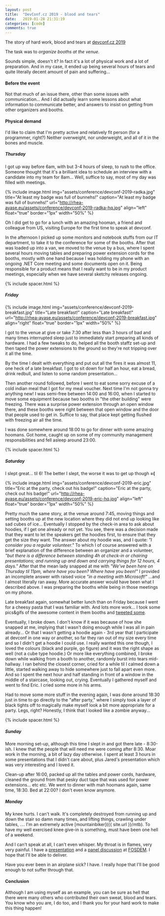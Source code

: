 ```yaml
---
layout: post
title:  "DevConf.cz 2019 - blood and tears"
date:   2019-01-28 21:31:19
categories: [code]
comments: true
---
```


The story of hard work, blood and tears at [devconf.cz 2019](https://devconf.info/cz)

The task was to _organize booths at the venue._

Sounds simple, doesn't it? In fact it's a lot of physical work and a lot of preparation. And in my case, it ended up being several hours of tears and quite literally decent amount of pain and suffering...

<!--more-->

#### Before the event

Not that much of an issue there, other than some issues with communication... And I did actually learn some lessons about what information to communicate better, and answers to insist on getting from other organizers and booths.

#### Physical demand

I'd like to claim that I'm pretty active and relatively fit person (for a programmer, right?) Neither overweight, nor underweight, and all of it in the bones and muscle.

##### Thursday

I got up way before 6am, with but 3-4 hours of sleep, to rush to the office. Someone thought that it's a brilliant idea to schedule an interview with a candidate into my team for 8am... Well, suffice to say, most of my day was filled with meetings.

{% include image.html
  img="assets/conference/devconf-2019-radka.jpg"
  title="At least my badge was full of bunnehs!"
  caption="At least my badge was full of bunnehs!"
  url="http://rhea-ayase.eu/assets/conference/devconf-2019-radka-hq.jpg"
  align="left"
  float="true"
  border="1px"
  width="50%"
%}

Oh I did get to go for a lunch with an amazing hooman, a friend and colleague from US, visiting Europe for the first time to speak at devconf.

In the afternoon I picked up some monitors and notebook stuffs from our IT department, to take it to the conference for some of the booths. After that was loaded up into a van, we moved to the venue by a bus, where I spent several hours moving tables and preparing power extension cords for the booths, mostly with one hand because I was holding my phone with an ongoing .NET Core meeting and some documents open on it. Being responsible for a product means that I really want to be in my product meetings, especially when we have several sketchy releases ongoing.

{% include spacer.html %}

##### Friday

{% include image.html
  img="assets/conference/devconf-2019-breakfast.jpg"
  title="Late breakfast!"
  caption="Late breakfast!"
  url="http://rhea-ayase.eu/assets/conference/devconf-2019-breakfast.jpg"
  align="right"
  float="true"
  border="1px"
  width="50%"
%}

I got to the venue at give or take 7:30 after less than 3 hours of bad and many times interrupted sleep just to immediately start preparing all kinds of hardware. I had a few tweaks to do, helped all the booth staffz set-up and then taped the power extensions to the ground so they're not tripping over it all the time.

By the time I dealt with everything and put out all the fires it was almost 11, one heck of a late breakfast. I got to sit down for half an hour, eat a bread, drink redbull, and listen to some random presentation...

Then another round followed, before I went to eat some sorry excuse of a cold indian meal that I got for my meal voucher. Next time I'm not gonna try anything new! I was semi-free between 14:00 and 16:00, when I started to move some equipment because two booths in "the other building" were freezing. There was a surprise power extension through an open window there, and these booths were right between that open window and the door that people used to get in. Suffice to say, that place kept getting flushed with freezing air all the time.

I was done somewhere around 18:00 to go for dinner with some amazing hoomans. Got home, caught up on some of my community management responsibilities and fell asleep around 23:00.

{% include spacer.html %}

##### Saturday

I slept great... til 6! The better I slept, the worse it was to get up though **=(**

{% include image.html
  img="assets/conference/devconf-2019-eric.jpg"
  title="Eric at the party, check out his badge!"
  caption="Eric at the party, check out his badge!"
  url="http://rhea-ayase.eu/assets/conference/devconf-2019-eric-hq.jpg"
  align="left"
  float="true"
  border="1px"
  width="50%"
%}

Pretty much the same story, at the venue around 7:45, moving things and setting booths up at the new location where they did not end up looking like sad cubes of ice... Eventually I stopped by the check-in area to ask about hoodies, if I get one already or not yet. You see, there was a decision made that they want to let the speakers get the hoodies first, to ensure that they get the size they want. The answer about my hoodie was, and I quote: _"I consider you a regular volunteer."_ To which I of course answered with a brief explanation of the difference between an organizer and a volunteer, _"but there is a difference between standing 4h at check-in or chairing presentations; and running up and down and carrying things for 12 hours, 4 days."_ After that the mean lady snapped at me with _"We've been here on Thursday til 11pm, where have you been? Where have you been!"_ I provided an incomplete answer with raised voice _"in a meeting with Microsoft!"_ ...and I almost literally ran away. More accurate answer would have been what I described above. I was preparing the booths while being in those meetings on my phone.

Late breakfast again, somewhat better lunch than on Friday because I went for a cheesy pasta that I was familiar with. And lots more work... I took some pics&gifs of the awesome content in them booths and [tweeted some](https://twitter.com/RheaAyase/status/1089105897618575361).

Eventually, I broke down. I don't know if it was because of how she snapped at me, implying that I wasn't doing enough while I was all in pain already... Or that I wasn't getting a hoodie again - 3rd year that I participate at devconf in one way or another, so far they ran out of my size every time and so I didn't get a hoodie I could use. I really wanted this one though, I loved the colours (black and purple, go figure) and it was the right shape as well (not a cube type hoodie.) Or more like everything combined, I broke down while walking from a booth to another, randomly burst into tears mid-hallway. I ran behind the closest corner, cried for a while til I calmed down a little, started walking away to hide somewhere just to fall apart even more. And so I spent the next hour and half standing in front of a window in the middle of a staircase, looking out, crying. Eventually I gathered myself and went to find Eric. I cried some more in his arms.

Had to move some more stuff in the evening again, I was done around 18:30 just in time to go directly to the "after party," where I simply took a layer of black tights off to magically make myself look a bit more appropriate for a party. Legs, right? Honestly, I think that I looked like a zombie anyway...

{% include spacer.html %}

##### Sunday

More morning set-up, although this time I slept in and got there late - 8:30-ish. I knew that the people that will need me were coming after 8:30. Moar work in the morning, a bit of lazy day otherwise. I spent at least 3 hours in some presentations that I didn't care about, plus Jared's presentation which was very interesting and I loved it.

Clean-up after 16:00, packed up all the tables and power cords, hardware, cleaned the ground from that pesky duct tape that was used for power extensions... etc etc. We went to dinner with mah hoomans again, same time, 18:30. Bed at 22:00? I don't even know anymore.

##### Monday

My knee hurts. I can't walk. It's completely destroyed from running up and down the stair so damn many times, and lifting things, crawling under tables, .... I'm an extremely active [mountainbiker]({{ site.url }}/mtb). To have my well exercised knee give-in is something, must have been one hell of a weekend.

And I can't speak at all, I can't even whisper. My throat is in flames, very very painful. I have a [presentation](https://fosdem.org/2019/schedule/event/dotnet_valkyrja_eating_servers/) and a [panel discussion](https://fosdem.org/2019/schedule/speaker/radka_janekova/) at [FOSDEM](https://fosdem.org/2019/). I hope that I'll be able to deliver.

Have you ever been in an airplane sick? I have. I really hope that I'll be good enough to not suffer through that.

#### Conclusion

Although I am using myself as an example, you can be sure as hell that there were many others who contributed their own sweat, blood and tears. You know who you are, I do too, and I thank you for your hard work to make this thing happen!

